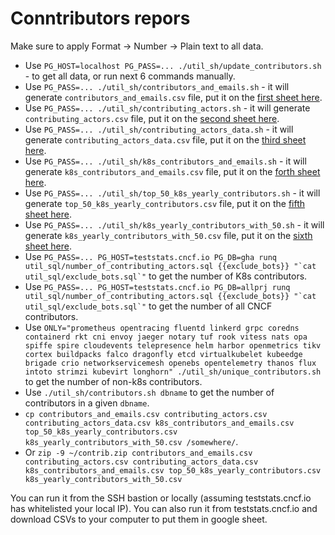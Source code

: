 # Conntributors repors

Make sure to apply Format -> Number -> Plain text to all data.

- Use `PG_HOST=localhost PG_PASS=... ./util_sh/update_contributors.sh` - to get all data, or run next 6 commands manually.
- Use `PG_PASS=... ./util_sh/contributors_and_emails.sh` - it will generate `contributors_and_emails.csv` file, put it on the [first sheet here](https://docs.google.com/spreadsheets/d/1bYL4PHTVfqpByhksNhixegm68aiHZLCokHLX-OYVLHw/edit#gid=468674562).
- Use `PG_PASS=... ./util_sh/contributing_actors.sh` - it will generate `contributing_actors.csv` file, put it on the [second sheet here](https://docs.google.com/spreadsheets/d/1bYL4PHTVfqpByhksNhixegm68aiHZLCokHLX-OYVLHw/edit#gid=1690662570).
- Use `PG_PASS=... ./util_sh/contributing_actors_data.sh` - it will generate `contributing_actors_data.csv` file, put it on the [third sheet here](https://docs.google.com/spreadsheets/d/1bYL4PHTVfqpByhksNhixegm68aiHZLCokHLX-OYVLHw/edit#gid=0).
- Use `PG_PASS=... ./util_sh/k8s_contributors_and_emails.sh` - it will generate `k8s_contributors_and_emails.csv` file, put it on the [forth sheet here](https://docs.google.com/spreadsheets/d/1bYL4PHTVfqpByhksNhixegm68aiHZLCokHLX-OYVLHw/edit#gid=1503846806).
- Use `PG_PASS=... ./util_sh/top_50_k8s_yearly_contributors.sh` - it will generate `top_50_k8s_yearly_contributors.csv` file, put it on the [fifth sheet here](https://docs.google.com/spreadsheets/d/1bYL4PHTVfqpByhksNhixegm68aiHZLCokHLX-OYVLHw/edit#gid=722831071).
- Use `PG_PASS=... ./util_sh/k8s_yearly_contributors_with_50.sh` - it will generate `k8s_yearly_contributors_with_50.csv` file, put it on the [sixth sheet here](https://docs.google.com/spreadsheets/d/1bYL4PHTVfqpByhksNhixegm68aiHZLCokHLX-OYVLHw/edit#gid=947299371).
- Use `` PG_PASS=... PG_HOST=teststats.cncf.io PG_DB=gha runq util_sql/number_of_contributing_actors.sql {{exclude_bots}} "`cat util_sql/exclude_bots.sql`" `` to get the number of K8s contributors.
- Use `` PG_PASS=... PG_HOST=teststats.cncf.io PG_DB=allprj runq util_sql/number_of_contributing_actors.sql {{exclude_bots}} "`cat util_sql/exclude_bots.sql`" `` to get the number of all CNCF contributors.
- Use `ONLY="prometheus opentracing fluentd linkerd grpc coredns containerd rkt cni envoy jaeger notary tuf rook vitess nats opa spiffe spire cloudevents telepresence helm harbor openmetrics tikv cortex buildpacks falco dragonfly etcd virtualkubelet kubeedge brigade crio networkservicemesh openebs opentelemetry thanos flux intoto strimzi kubevirt longhorn" ./util_sh/unique_contributors.sh` to get the number of non-k8s contributors.
- Use `./util_sh/contributors.sh dbname` to get the number of contributors in a given `dbname`.
- `cp contributors_and_emails.csv contributing_actors.csv contributing_actors_data.csv k8s_contributors_and_emails.csv top_50_k8s_yearly_contributors.csv k8s_yearly_contributors_with_50.csv /somewhere/`.
- Or `zip -9 ~/contrib.zip contributors_and_emails.csv contributing_actors.csv contributing_actors_data.csv k8s_contributors_and_emails.csv top_50_k8s_yearly_contributors.csv k8s_yearly_contributors_with_50.csv`

You can run it from the SSH bastion or locally (assuming teststats.cncf.io has whitelisted your local IP). You can also run it from teststats.cncf.io and download CSVs to your computer to put them in google sheet.
